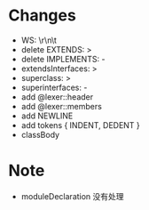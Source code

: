 # Changes
* WS: \r\n\t
* delete EXTENDS: >
* delete IMPLEMENTS: -
* extendsInterfaces: >
* superclass: >
* superinterfaces: -
* add @lexer::header
* add @lexer::members
* add NEWLINE
* add tokens { INDENT, DEDENT }
* classBody

# Note
* moduleDeclaration 没有处理